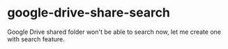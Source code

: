 # google-drive-share-search
Google Drive shared folder won't be able to search now, let me create one with search feature.
